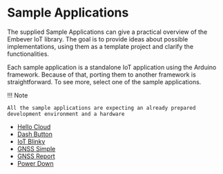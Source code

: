 # Sample Applications

The supplied Sample Applications can give a practical overview of the
Embever IoT library. The goal is to provide ideas about possible
implementations, using them as a template project and clarify the
functionalities.

Each sample application is a standalone IoT application using the
Arduino framework. Because of that, porting them to another framework is
straightforward. To see more, select one of the sample applications.

!!! Note 

    All the sample applications are expecting an already prepared    development environment and a hardware


- [Hello Cloud](hello_cloud.md)
- [Dash Button](dash_btn.md)
- [IoT Blinky](cloud_blinky.md)
- [GNSS Simple](gnss_simple.md)
- [GNSS Report](gnss_report.md)
- [Power Down](pwr_down.md)

